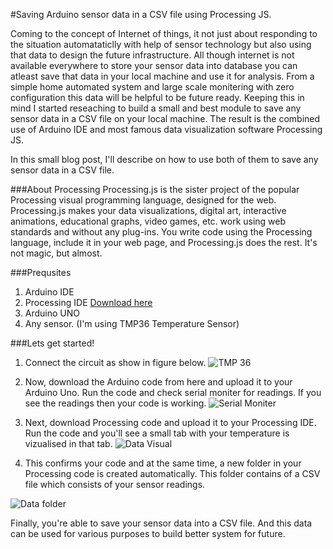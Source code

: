 #Saving Arduino sensor data in a CSV file using Processing JS. 

Coming to the concept of Internet of things, it not just about responding to the situation automataticlly with help of sensor technology but also using that data to design the future infrastructure. All though internet is not available everywhere to store your sensor data into database you can atleast save that data in your local machine and use it for analysis. From a simple home automated system and large scale monitering with zero configuration this data will be helpful to be future ready. Keeping this in mind I started reseaching to build a small and best module to save any sensor data in a CSV file on your local machine. The result is the combined use of Arduino IDE and most famous data visualization software Processing JS.

In this small blog post, I'll describe on how to use both of them to save any sensor data in a CSV file.

###About Processing
Processing.js is the sister project of the popular Processing visual programming language, designed for the web. Processing.js makes your data visualizations, digital art, interactive animations, educational graphs, video games, etc. work using web standards and without any plug-ins. You write code using the Processing language, include it in your web page, and Processing.js does the rest. It's not magic, but almost.

###Prequsites 

1. Arduino IDE 
2. Processing IDE [Download here](http://processingjs.org/)
3. Arduino UNO
4. Any sensor. (I'm using TMP36 Temperature Sensor)

###Lets get started!

1. Connect the circuit as show in figure below.
![TMP 36](https://learn.adafruit.com/system/assets/assets/000/000/476/medium640/temperature_tmp36fritz.gif?1396763381)
2. Now, download the Arduino code from here and upload it to your Arduino Uno. Run the code and check serial moniter for readings. If you see the readings then your code is working.
![Serial Moniter](http://i.imgur.com/YChyLPj.png)

3. Next, download Processing code and upload it to your Processing IDE. Run the code and you'll see a small tab with your temperature is vizualised in that tab.
![Data Visual](http://i.imgur.com/5CcoWlI.png)
 
4. This confirms your code and at the same time, a new folder in your Processing code is created automatically. This folder contains of a CSV file which consists of your sensor readings. 

![Data folder](http://i.imgur.com/l1rGIVa.png)

Finally, you're able to save your sensor data into a CSV file. And this data can be used for various purposes to build better system for future.
